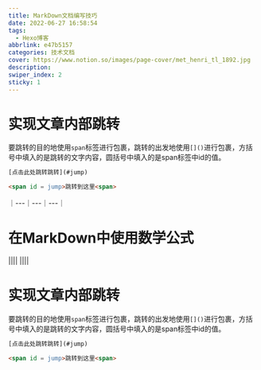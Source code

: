 ```yaml
---
title: MarkDown文档编写技巧
date: 2022-06-27 16:58:54
tags: 
  - Hexo博客
abbrlink: e47b5157
categories: 技术文档
cover: https://www.notion.so/images/page-cover/met_henri_tl_1892.jpg
description: 
swiper_index: 2
sticky: 1
---
```

# 实现文章内部跳转

要跳转的目的地使用`span`标签进行包裹，跳转的出发地使用`[]()`进行包裹，方括号中填入的是跳转的文字内容，圆括号中填入的是span标签中id的值。

```html
[点击此处跳转跳转](#jump)

<span id = jump>跳转到这里<span>
```

｜---｜---｜---｜

# 在MarkDown中使用数学公式


||||
||||

# 实现文章内部跳转

要跳转的目的地使用`span`标签进行包裹，跳转的出发地使用`[]()`进行包裹，方括号中填入的是跳转的文字内容，圆括号中填入的是span标签中id的值。

```html
[点击此处跳转跳转](#jump)

<span id = jump>跳转到这里<span>
```

